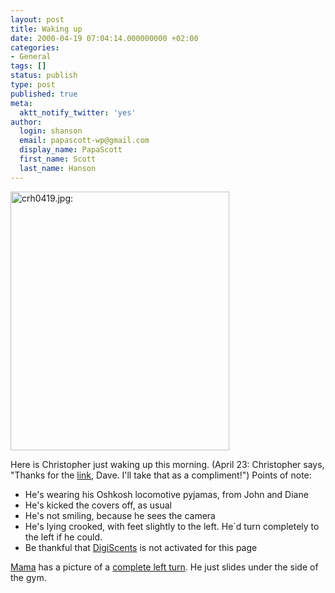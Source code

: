 ```yaml
---
layout: post
title: Waking up
date: 2000-04-19 07:04:14.000000000 +02:00
categories:
- General
tags: []
status: publish
type: post
published: true
meta:
  aktt_notify_twitter: 'yes'
author:
  login: shanson
  email: papascott-wp@gmail.com
  display_name: PapaScott
  first_name: Scott
  last_name: Hanson
---
```

<p><img src="https://res.cloudinary.com/papascott/image/upload/wordpress/wp-content/uploads/2000/04/crh0419.jpg" height="414" width="350" border="0" alt="crh0419.jpg: " /></p>
<p>Here is Christopher just waking up this morning. (April 23: Christopher says, "Thanks for the <a href="http://scriptingnews.userland.com/backissues/2000/04/23">link</a>, Dave. I'll take that as a compliment!") Points of note:</p>
<ul>
<li>He's wearing his Oshkosh locomotive pyjamas, from John and Diane
</li>
<li>He's kicked the covers off, as usual
</li>
<li>He's not smiling, because he sees the camera
</li>
<li>He's lying crooked, with feet slightly to the left. He`d turn completely to the left if he could.
</li>
<li>Be thankful that <a href="http://www.digiscents.com">DigiScents</a> is not activated for this page</li>
</ul>
<p><a href="http://Mama.editthispage.com">Mama</a> has a picture of a <a href="http://Mama.editthispage.com/2000/04/19">complete left turn</a>. He just slides under the side of the gym.</p>
